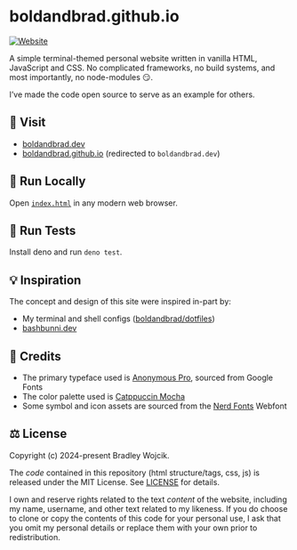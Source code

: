 # boldandbrad.github.io

[![Website](https://img.shields.io/website?url=https%3A%2F%2Fboldandbrad.dev&label=status)](https://boldandbrad.dev)

A simple terminal-themed personal website written in vanilla HTML, JavaScript
and CSS. No complicated frameworks, no build systems, and most importantly, no
node-modules 😏.

I’ve made the code open source to serve as an example for others.

## 🧳 Visit

- [boldandbrad.dev](https://boldandbrad.dev)
- [boldandbrad.github.io](https://boldandbrad.github.io) (redirected to
  `boldandbrad.dev`)

## 🏃 Run Locally

Open [`index.html`](index.html) in any modern web browser.

## 💯 Run Tests

Install deno and run `deno test`.

## 💡 Inspiration

The concept and design of this site were inspired in-part by:

- My terminal and shell configs
  ([boldandbrad/dotfiles](https://github.com/boldandbrad/dotfiles))
- [bashbunni.dev](https://bashbunni.dev)

## 🌟 Credits

- The primary typeface used is
  [Anonymous Pro](https://fonts.google.com/specimen/Anonymous+Pro), sourced from
  Google Fonts
- The color palette used is
  [Catppuccin Mocha](https://github.com/catppuccin/palette)
- Some symbol and icon assets are sourced from the
  [Nerd Fonts](https://nerdfonts.com/) Webfont

## ⚖️ License

Copyright (c) 2024-present Bradley Wojcik.

The _code_ contained in this repository (html structure/tags, css, js) is
released under the MIT License. See [LICENSE](LICENSE) for details.

I own and reserve rights related to the text _content_ of the website, including
my name, username, and other text related to my likeness. If you do choose to
clone or copy the contents of this code for your personal use, I ask that you
omit my personal details or replace them with your own prior to redistribution.
